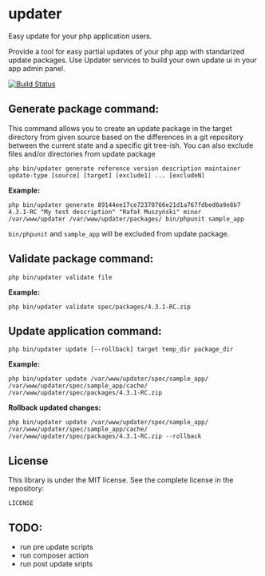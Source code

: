 updater
=======

Easy update for your php application users.

Provide a tool for easy partial updates of your php app with standarized update packages.
Use Updater services to build your own update ui in your app admin panel.

[![Build Status](https://travis-ci.org/ahilles107/updater.svg?branch=master)](https://travis-ci.org/ahilles107/updater)


Generate package command:
-------------

This command allows you to create an update package in the target directory from given source
based on the differences in a git repository between the current state and a
specific git tree-ish. You can also exclude files and/or directories from update package

```
php bin/updater generate reference version description maintainer update-type [source] [target] [exclude1] ... [excludeN]
```

**Example:**

```
php bin/updater generate 89144ee17ce72370766e21d1a767fdbed0a9e8b7 4.3.1-RC "My test description" "Rafał Muszyński" minor /var/www/updater /var/www/updater/packages/ bin/phpunit sample_app
```

`bin/phpunit` and `sample_app` will be excluded from update package.

Validate package command:
-------------

```
php bin/updater validate file
```

**Example:**

```
php bin/updater validate spec/packages/4.3.1-RC.zip
```

Update application command:
-------------

```
php bin/updater update [--rollback] target temp_dir package_dir
```

**Example:**

```
php bin/updater update /var/www/updater/spec/sample_app/ /var/www/updater/spec/sample_app/cache/ /var/www/updater/spec/packages/4.3.1-RC.zip
```

**Rollback updated changes:**

```
php bin/updater update /var/www/updater/spec/sample_app/ /var/www/updater/spec/sample_app/cache/ /var/www/updater/spec/packages/4.3.1-RC.zip --rollback
```

License
-------

This library is under the MIT license. See the complete license in the repository:

    LICENSE


TODO:
-------------

- run pre update scripts
- run composer action
- run post update sripts
